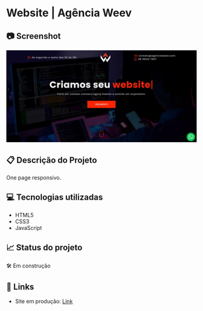 # Website | Agência Weev

## 📷 Screenshot
[![Screenshot](https://github.com/eri-prado/agencia-weev/blob/main/img/screenshot.JPG?raw=true)](https://github.com/eri-prado/agencia-weev/blob/main/img/screenshot.JPG?raw=true)

## 📋 Descrição do Projeto
One page responsivo.

## 💻 Tecnologias utilizadas
- HTML5
- CSS3
- JavaScript

## 📈 Status do projeto
<!-- ✅ Concluído -->
🛠 Em construção

## 🚀 Links 
- Site em produção: [Link](https://eri-prado.github.io/agencia-weev/)
